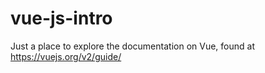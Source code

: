 # vue-js-intro
Just a place to explore the documentation on Vue, found at https://vuejs.org/v2/guide/
